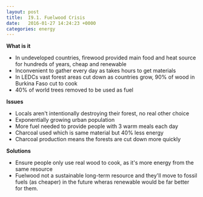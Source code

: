 ```yaml
---
layout: post
title:  I9.1. Fuelwood Crisis
date:   2016-01-27 14:24:23 +0000
categories: energy
---
```


**What is it**

* In undeveloped countries, firewood provided main food and heat source for hundreds of years, cheap and renewable
* Inconvenient to gather every day as takes hours to get materials
* In LEDCs vast forest areas cut down as countries grow, 90% of wood in Burkina Faso cut to cook
* 40% of world trees removed to be used as fuel

**Issues**

* Locals aren't intentionally destroying their forest, no real other choice
* Exponentially growing urban population
* More fuel needed to provide people with 3 warm meals each day
* Charcoal used which is same material but 40% less energy
* Charcoal production means the forests are cut down more quickly

**Solutions**

* Ensure people only use real wood to cook, as it's more energy from the same resource
* Fuelwood not a sustainable long-term resource and they'll move to fossil fuels (as cheaper) in the future wheras renewable would be far better for them.